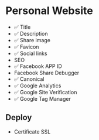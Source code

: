# Personal Website

- ✅ Title
- ✅ Description
- ✅ Share image
- ✅ Favicon
- ✅ Social links
- SEO
- ✅ Facebook APP ID
- Facebook Share Debugger
- ✅ Canonical
- ✅ Google Analytics
- ✅ Google Site Verification
- ✅ Google Tag Manager


## Deploy
- Certificate SSL